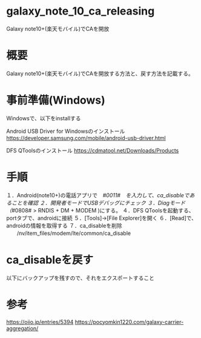 # galaxy_note_10_ca_releasing
Galaxy note10+(楽天モバイル)でCAを開放

# 概要
Galaxy note10+(楽天モバイル)でCAを開放する方法と、戻す方法を記載する。

# 事前準備(Windows)
Windowsで、以下をinstallする

Android USB Driver for Windowsのインストール
https://developer.samsung.com/mobile/android-usb-driver.html

DFS QToolsのインストール
https://cdmatool.net/Downloads/Products


# 手順

１．Android(note10+)の電話アプリで　*#0011#　を入力して、ca_disableであることを確認
２．開発者モードでUSBデバッグにチェック
３．Diagモード（*#0808# > RNDIS + DM + MODEM )にする。
４．DFS QToolsを起動する、portタブで、androidに接続
５．[Tools]→[File Explorer]を開く
６．[Read]で、androidの情報を取得する
７．ca_disableを削除
　　/nv/item_files/modem/lte/common/ca_disable

# ca_disableを戻す
以下にバックアップを残すので、それをエクスポートすること



# 参考
https://oiio.jp/entries/5394
https://pocyomkin1220.com/galaxy-carrier-aggregation/
